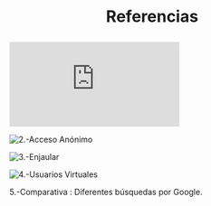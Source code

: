 <h1><p align=center> Referencias </p></h1>

![1.-General](http://www.v-espino.com/~chema/smr2/practicas/p41.html)

![2.-Acceso Anónimo](https://chachocool.com/como-instalar-un-servidor-ftp-en-debian-10-buster/)

![3.-Enjaular](https://rootear.com/ubuntu-linux/instalar-servidor-ftp)

![4.-Usuarios Virtuales](https://qastack.mx/ubuntu/575523/how-to-setup-virtual-users-for-vsftpd-with-access-to-a-specific-sub-directory)

5.-Comparativa : Diferentes búsquedas por Google.